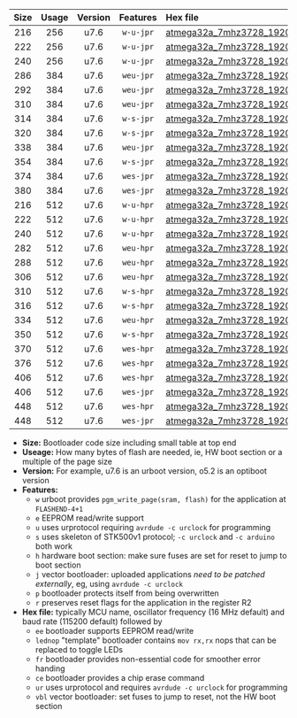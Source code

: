 |Size|Usage|Version|Features|Hex file|
|:-:|:-:|:-:|:-:|:--|
|216|256|u7.6|`w-u-jpr`|[atmega32a_7mhz3728_19200bps_ur_vbl.hex](https://raw.githubusercontent.com/stefanrueger/urboot/main//atmega32a_7mhz3728_19200bps_ur_vbl.hex)|
|222|256|u7.6|`w-u-jpr`|[atmega32a_7mhz3728_19200bps_lednop_ur_vbl.hex](https://raw.githubusercontent.com/stefanrueger/urboot/main//atmega32a_7mhz3728_19200bps_lednop_ur_vbl.hex)|
|240|256|u7.6|`w-u-jpr`|[atmega32a_7mhz3728_19200bps_lednop_fr_ur_vbl.hex](https://raw.githubusercontent.com/stefanrueger/urboot/main//atmega32a_7mhz3728_19200bps_lednop_fr_ur_vbl.hex)|
|286|384|u7.6|`weu-jpr`|[atmega32a_7mhz3728_19200bps_ee_ur_vbl.hex](https://raw.githubusercontent.com/stefanrueger/urboot/main//atmega32a_7mhz3728_19200bps_ee_ur_vbl.hex)|
|292|384|u7.6|`weu-jpr`|[atmega32a_7mhz3728_19200bps_ee_lednop_ur_vbl.hex](https://raw.githubusercontent.com/stefanrueger/urboot/main//atmega32a_7mhz3728_19200bps_ee_lednop_ur_vbl.hex)|
|310|384|u7.6|`weu-jpr`|[atmega32a_7mhz3728_19200bps_ee_lednop_fr_ur_vbl.hex](https://raw.githubusercontent.com/stefanrueger/urboot/main//atmega32a_7mhz3728_19200bps_ee_lednop_fr_ur_vbl.hex)|
|314|384|u7.6|`w-s-jpr`|[atmega32a_7mhz3728_19200bps_vbl.hex](https://raw.githubusercontent.com/stefanrueger/urboot/main//atmega32a_7mhz3728_19200bps_vbl.hex)|
|320|384|u7.6|`w-s-jpr`|[atmega32a_7mhz3728_19200bps_lednop_vbl.hex](https://raw.githubusercontent.com/stefanrueger/urboot/main//atmega32a_7mhz3728_19200bps_lednop_vbl.hex)|
|338|384|u7.6|`weu-jpr`|[atmega32a_7mhz3728_19200bps_ee_lednop_fr_ce_ur_vbl.hex](https://raw.githubusercontent.com/stefanrueger/urboot/main//atmega32a_7mhz3728_19200bps_ee_lednop_fr_ce_ur_vbl.hex)|
|354|384|u7.6|`w-s-jpr`|[atmega32a_7mhz3728_19200bps_lednop_fr_vbl.hex](https://raw.githubusercontent.com/stefanrueger/urboot/main//atmega32a_7mhz3728_19200bps_lednop_fr_vbl.hex)|
|374|384|u7.6|`wes-jpr`|[atmega32a_7mhz3728_19200bps_ee_vbl.hex](https://raw.githubusercontent.com/stefanrueger/urboot/main//atmega32a_7mhz3728_19200bps_ee_vbl.hex)|
|380|384|u7.6|`wes-jpr`|[atmega32a_7mhz3728_19200bps_ee_lednop_vbl.hex](https://raw.githubusercontent.com/stefanrueger/urboot/main//atmega32a_7mhz3728_19200bps_ee_lednop_vbl.hex)|
|216|512|u7.6|`w-u-hpr`|[atmega32a_7mhz3728_19200bps_ur.hex](https://raw.githubusercontent.com/stefanrueger/urboot/main//atmega32a_7mhz3728_19200bps_ur.hex)|
|222|512|u7.6|`w-u-hpr`|[atmega32a_7mhz3728_19200bps_lednop_ur.hex](https://raw.githubusercontent.com/stefanrueger/urboot/main//atmega32a_7mhz3728_19200bps_lednop_ur.hex)|
|240|512|u7.6|`w-u-hpr`|[atmega32a_7mhz3728_19200bps_lednop_fr_ur.hex](https://raw.githubusercontent.com/stefanrueger/urboot/main//atmega32a_7mhz3728_19200bps_lednop_fr_ur.hex)|
|282|512|u7.6|`weu-hpr`|[atmega32a_7mhz3728_19200bps_ee_ur.hex](https://raw.githubusercontent.com/stefanrueger/urboot/main//atmega32a_7mhz3728_19200bps_ee_ur.hex)|
|288|512|u7.6|`weu-hpr`|[atmega32a_7mhz3728_19200bps_ee_lednop_ur.hex](https://raw.githubusercontent.com/stefanrueger/urboot/main//atmega32a_7mhz3728_19200bps_ee_lednop_ur.hex)|
|306|512|u7.6|`weu-hpr`|[atmega32a_7mhz3728_19200bps_ee_lednop_fr_ur.hex](https://raw.githubusercontent.com/stefanrueger/urboot/main//atmega32a_7mhz3728_19200bps_ee_lednop_fr_ur.hex)|
|310|512|u7.6|`w-s-hpr`|[atmega32a_7mhz3728_19200bps.hex](https://raw.githubusercontent.com/stefanrueger/urboot/main//atmega32a_7mhz3728_19200bps.hex)|
|316|512|u7.6|`w-s-hpr`|[atmega32a_7mhz3728_19200bps_lednop.hex](https://raw.githubusercontent.com/stefanrueger/urboot/main//atmega32a_7mhz3728_19200bps_lednop.hex)|
|334|512|u7.6|`weu-hpr`|[atmega32a_7mhz3728_19200bps_ee_lednop_fr_ce_ur.hex](https://raw.githubusercontent.com/stefanrueger/urboot/main//atmega32a_7mhz3728_19200bps_ee_lednop_fr_ce_ur.hex)|
|350|512|u7.6|`w-s-hpr`|[atmega32a_7mhz3728_19200bps_lednop_fr.hex](https://raw.githubusercontent.com/stefanrueger/urboot/main//atmega32a_7mhz3728_19200bps_lednop_fr.hex)|
|370|512|u7.6|`wes-hpr`|[atmega32a_7mhz3728_19200bps_ee.hex](https://raw.githubusercontent.com/stefanrueger/urboot/main//atmega32a_7mhz3728_19200bps_ee.hex)|
|376|512|u7.6|`wes-hpr`|[atmega32a_7mhz3728_19200bps_ee_lednop.hex](https://raw.githubusercontent.com/stefanrueger/urboot/main//atmega32a_7mhz3728_19200bps_ee_lednop.hex)|
|406|512|u7.6|`wes-hpr`|[atmega32a_7mhz3728_19200bps_ee_lednop_fr.hex](https://raw.githubusercontent.com/stefanrueger/urboot/main//atmega32a_7mhz3728_19200bps_ee_lednop_fr.hex)|
|406|512|u7.6|`wes-jpr`|[atmega32a_7mhz3728_19200bps_ee_lednop_fr_vbl.hex](https://raw.githubusercontent.com/stefanrueger/urboot/main//atmega32a_7mhz3728_19200bps_ee_lednop_fr_vbl.hex)|
|448|512|u7.6|`wes-hpr`|[atmega32a_7mhz3728_19200bps_ee_lednop_fr_ce.hex](https://raw.githubusercontent.com/stefanrueger/urboot/main//atmega32a_7mhz3728_19200bps_ee_lednop_fr_ce.hex)|
|448|512|u7.6|`wes-jpr`|[atmega32a_7mhz3728_19200bps_ee_lednop_fr_ce_vbl.hex](https://raw.githubusercontent.com/stefanrueger/urboot/main//atmega32a_7mhz3728_19200bps_ee_lednop_fr_ce_vbl.hex)|

- **Size:** Bootloader code size including small table at top end
- **Useage:** How many bytes of flash are needed, ie, HW boot section or a multiple of the page size
- **Version:** For example, u7.6 is an urboot version, o5.2 is an optiboot version
- **Features:**
  + `w` urboot provides `pgm_write_page(sram, flash)` for the application at `FLASHEND-4+1`
  + `e` EEPROM read/write support
  + `u` uses urprotocol requiring `avrdude -c urclock` for programming
  + `s` uses skeleton of STK500v1 protocol; `-c urclock` and `-c arduino` both work
  + `h` hardware boot section: make sure fuses are set for reset to jump to boot section
  + `j` vector bootloader: uploaded applications *need to be patched externally*, eg, using `avrdude -c urclock`
  + `p` bootloader protects itself from being overwritten
  + `r` preserves reset flags for the application in the register R2
- **Hex file:** typically MCU name, oscillator frequency (16 MHz default) and baud rate (115200 default) followed by
  + `ee` bootloader supports EEPROM read/write
  + `lednop` "template" bootloader contains `mov rx,rx` nops that can be replaced to toggle LEDs
  + `fr` bootloader provides non-essential code for smoother error handing
  + `ce` bootloader provides a chip erase command
  + `ur` uses urprotocol and requires `avrdude -c urclock` for programming
  + `vbl` vector bootloader: set fuses to jump to reset, not the HW boot section
